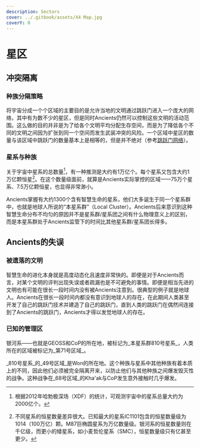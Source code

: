 ```yaml
---
description: Sectors
cover: ../.gitbook/assets/X4 Map.jpg
coverY: 0
---
```


# 星区

## 冲突隔离

### 种族分隔策略

将宇宙分成一个个区域的主要目的是允许当地的文明通过跳跃门进入一个庞大的网络，其中有为数不少的星区，但是同时Ancients仍然可以控制这些文明的活动范围。这么做的目的并非是为了给各个文明平均分配生存空间，而是为了降低各个不同的文明之间因为扩张到同一个空间而发生武装冲突的风险。一个区域中星区的数量与该区域中跳跃门的数量基本上是相等的，但是并不绝对（参考[跳跃门网络](tiao-yue-men-wang-luo.md)）。

### 星系与种族

关于宇宙中星系的总数量[^1]，有一种推测是大约有1万亿个。每个星系又包含大约1万亿颗恒星[^2]。在这个数量级面前，就算是Ancients实际掌控的区域——75万个星系、7.5万亿颗恒星，也显得非常渺小。

Ancients掌握有大约1300个含有智慧生命的星系，他们大多诞生于同一个星系群中，也就是地球人所说的“本星系群”（Local Cluster）。Ancients后来意识到这种智慧生命分布不均匀的原因并不是星系群/星系团之间有什么物理意义上的区别，而是本星系群处于Ancients监管下的时间比其他星系群/星系团长得多。

## Ancients的失误

### 被遗落的文明

智慧生命的进化本身就是高度动态化且速度非常快的。即便是对于Ancients而言，对某个文明的评判出现失误或者疏漏也是不可避免的事情。即便是相当先进的文明也有可能在很长一段时间内没有被Ancients注意到。很典型的例子就是地球人。Ancients在很长一段时间内都没有意识到地球人的存在，在此期间人类甚至开发了自己的跳跃门技术并建造了自己的跳跃门，直到人类的跳跃门在偶然间连接到了Ancients的跳跃门，Ancients才得以发觉地球人的存在。

### 已知的管理区

银河系——也就是GEOSS和CoP的所在地，被标记为_本星系群810号星系_，人类所在的区域被标记为_第71号区域_。

_810号星系_的_49号区域_是Won的所在地。这个种族与星系中其他种族有着本质上的不同，因此他们必须被完全隔离开来，以防止他们与其他种族之间爆发毁灭性的战争。这种战争在_68号区域_的Kha'ak与CoP发生意外接触时几乎爆发。

[^1]: 根据2012年哈勃极深场（XDF）的统计，可观测宇宙中的星系总量大约为2000亿个。

[^2]: 不同星系的恒星数量差异很大。已知最大的星系IC1101包含的恒星数量级为1014（100万亿）颗。M87巨椭圆星系为万亿数量级。银河系的恒星数量则在千亿级，而更小的矮星系，如小麦哲伦星系（SMC），恒星数量级只有亿甚至更少。
